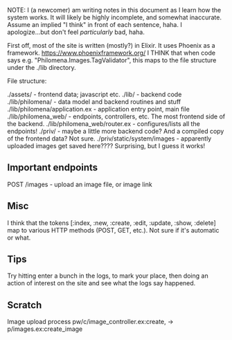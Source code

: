 NOTE: I (a newcomer) am writing notes in this document as I learn how the system works.  It will likely be highly incomplete, and somewhat inaccurate.  Assume an implied "I think" in front of each sentence, haha.  I apologize...but don't feel _particularly_ bad, haha.

First off, most of the site is written (mostly?) in Elixir.
It uses Phoenix as a framework.  https://www.phoenixframework.org/
I THINK that when code says e.g. "Philomena.Images.TagValidator", this maps to the file structure under the ./lib directory.


File structure:

./assets/ - frontend data; javascript etc.
./lib/ - backend code
./lib/philomena/ - data model and backend routines and stuff
./lib/philomena/application.ex - application entry point, main file
./lib/philomena_web/ - endpoints, controllers, etc.  The most frontend side of the backend.
./lib/philomena_web/router.ex - configures/lists all the endpoints!
./priv/ - maybe a little more backend code?  And a compiled copy of the frontend data?  Not sure.
./priv/static/system/images - apparently uploaded images get saved here????  Surprising, but I guess it works!



Important endpoints
----
POST /images - upload an image file, or image link



Misc
----
I think that the tokens [:index, :new, :create, :edit, :update, :show, :delete] map to various HTTP methods (POST, GET, etc.).  Not sure if it's automatic or what.


Tips
----
Try hitting enter a bunch in the logs, to mark your place, then doing an action of interest on the site and see what the logs say happened.



Scratch
----
Image upload process
  pw/c/image_controller.ex:create, -> p/images.ex:create_image
  